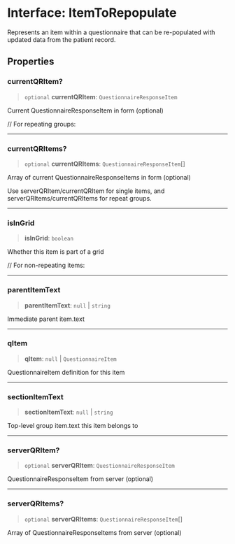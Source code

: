 # Interface: ItemToRepopulate

Represents an item within a questionnaire that can be re-populated with updated data from the patient record.

## Properties

### currentQRItem?

> `optional` **currentQRItem**: `QuestionnaireResponseItem`

Current QuestionnaireResponseItem in form (optional)

// For repeating groups:

***

### currentQRItems?

> `optional` **currentQRItems**: `QuestionnaireResponseItem`[]

Array of current QuestionnaireResponseItems in form (optional)

Use serverQRItem/currentQRItem for single items, and serverQRItems/currentQRItems for repeat groups.

***

### isInGrid

> **isInGrid**: `boolean`

Whether this item is part of a grid

// For non-repeating items:

***

### parentItemText

> **parentItemText**: `null` \| `string`

Immediate parent item.text

***

### qItem

> **qItem**: `null` \| `QuestionnaireItem`

QuestionnaireItem definition for this item

***

### sectionItemText

> **sectionItemText**: `null` \| `string`

Top-level group item.text this item belongs to

***

### serverQRItem?

> `optional` **serverQRItem**: `QuestionnaireResponseItem`

QuestionnaireResponseItem from server (optional)

***

### serverQRItems?

> `optional` **serverQRItems**: `QuestionnaireResponseItem`[]

Array of QuestionnaireResponseItems from server (optional)
